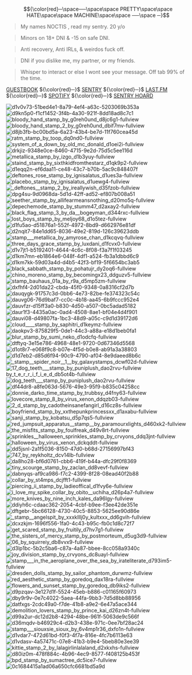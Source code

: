 $${\color{red}─\space──\space\space PRETTY\space\space HATE\space\space MACHINE\space\space ──\space ─}$$

> My names NOCTIS , read my sentry. 20 y/o

> 	Minors on 18+ DNI & -15 on safe DNI.

> Anti recovery, Anti IRLs, & weirdos fuck off.

> 	DNI if you dislike me, my partner, or my friends. 

> Whisper to interact or else I wont see your message. Off tab 99% of the time.


   [GUESTBOOK](https://deft0nes.123guestbook.com/) ${\color{red}─}$ [SENTRY](https://sntry.cc/@willgraham) ${\color{red}─}$ [LAST.FM](https://www.last.fm/user/cybpnk) ${\color{red}─}$ [SPOTIFY](https://open.spotify.com/user/tn772at7vmvojbim4ltard2yy?si=ea17f7a69ce94db5) ${\color{red}─}$ [SENTRY HOARD](https://sntry.cc/@myurls)

![d1v0v73-51bed4e1-8a79-4ef4-a63c-5203069b353a](https://github.com/xvnoctis/xvnoctis/assets/126313739/19ffa3af-1f28-4377-b188-0b6a33e6c727)
![d9kn5p0-f1cf1452-3f4b-4a30-921f-8dd18ad8c7c1](https://github.com/xvnoctis/xvnoctis/assets/126313739/54a21827-a262-41ab-8936-0586f5ef58e8)
![bloody_hand_stamp_by_g0reh0und_d8jc6g1-fullview](https://github.com/xvnoctis/xvnoctis/assets/126313739/e4aeae38-1d18-4728-b5b2-f23a7fa3417c)![bloody_hand_stamp_2_by_g0reh0und_dbif7mv-fullview](https://github.com/xvnoctis/xvnoctis/assets/126313739/6af994ce-2dfb-47ab-9448-e87b3e48ebae)![d8jb3fb-bc00bd5a-6a23-43b4-be7d-11f760cea45d](https://github.com/xvnoctis/xvnoctis/assets/126313739/e3ae32ca-6125-4ae8-80b9-f88a827c150b)
![ratm_stamp_by_toop_dq0nd0-fullview](https://github.com/xvnoctis/xvnoctis/assets/126313739/109c30a9-3728-48bf-b27c-c7e090012049)
![system_of_a_down_by_old_mc_donald_d1oei2i-fullview](https://github.com/xvnoctis/xvnoctis/assets/126313739/68948642-d471-4efe-8fb7-f322327d279f)
![drkjiz-9348e0ce-8460-4715-9e2d-75d5c5ee116d](https://github.com/xvnoctis/xvnoctis/assets/126313739/c619c534-4b41-4be3-b65f-12034ab7f28b)
![metallica_stamp_by_izgo_d1b3yuy-fullview](https://github.com/xvnoctis/xvnoctis/assets/126313739/6a68ceeb-62c8-4177-bada-a735d67bf70f)
![staind_stamp_by_sixthkidfromthestarz_d1qk9p2-fullview](https://github.com/xvnoctis/xvnoctis/assets/126313739/089ea180-9c6d-4029-baca-79d30b297373)
![d1eqq2n-ef6daa11-ce48-43c7-b70b-5ac9c848407f](https://github.com/xvnoctis/xvnoctis/assets/126313739/ff23e549-8556-4442-b10d-a88137c70911)
![deftones_rose_stamp_by_ignisalatus_d1ues3a-fullview](https://github.com/xvnoctis/xvnoctis/assets/126313739/09c69bed-e19f-4326-af9f-fce8c93ebe64)
![placebo_stamp_by_ignisalatus_d1uewg4-fullview](https://github.com/xvnoctis/xvnoctis/assets/126313739/ce746486-2bb1-4cc5-bfa4-07d9122e763b)
![_deftones__stamp_2_by_ireallywish_d35fzob-fullview](https://github.com/xvnoctis/xvnoctis/assets/126313739/069ba81f-9867-4e27-ad3f-c9615c121496)![dpg4su-9d0968da-5d1d-42ff-ad52-ef807b008a51](https://github.com/xvnoctis/xvnoctis/assets/126313739/c1b0eda6-882d-41fe-b0d8-dccbc77732d5)![seether_stamp_by_allifearmeansnothing_d20mo5q-fullview](https://github.com/xvnoctis/xvnoctis/assets/126313739/96201ad3-4097-41d5-bcaa-811e7cfd6120)![depechemode_stamp_by_stumm47_d2axay2-fullview](https://github.com/xvnoctis/xvnoctis/assets/126313739/122ff92b-6a78-4e4f-a94c-335045e10b90)
![black_flag_stamp_3_by_da__bogeyman_d344rxc-fullview](https://github.com/xvnoctis/xvnoctis/assets/126313739/5c2e665c-cccd-4eed-85ae-d4c87360f054)![lost_boys_stamp_by_meljoy68_d1o5tez-fullview](https://github.com/xvnoctis/xvnoctis/assets/126313739/a645ef16-1235-46d6-a6d3-36367d7779df)![d1fu5ao-d51876a1-552f-4972-8bd9-d662976e81df](https://github.com/xvnoctis/xvnoctis/assets/126313739/166cb984-3b09-43f8-b348-6d374ede46c4)![d2nqit7-84e1dd65-8036-49e2-819d-126c39623ddb](https://github.com/xvnoctis/xvnoctis/assets/126313739/78493b3f-4145-4060-bc83-0c79bc5123f3)![stamp___metallica_by_amyrose_chan_d1kcqvq-fullview](https://github.com/xvnoctis/xvnoctis/assets/126313739/45b3d8a6-c0e9-49fe-9577-3957e37cf7ab)
![three_days_grace_stamp_by_luxdani_d1fcvx0-fullview](https://github.com/xvnoctis/xvnoctis/assets/126313739/fba27f07-4a76-4e8f-9b25-77610a008e13)![d1v7jt1-b5192401-4644-4c6c-8f08-f3a7f1f03245](https://github.com/xvnoctis/xvnoctis/assets/126313739/ae11f04d-85e0-48bf-899b-403f76bb8bfd)![d1km7mn-eb1864e6-048f-4df1-a524-fb3a1dbbd6c9](https://github.com/xvnoctis/xvnoctis/assets/126313739/08ba7624-f980-4a21-a201-11381d42bc0a)![d1km7kk-59d03a4d-d4b5-42f3-bf19-5f6654bc3ab5](https://github.com/xvnoctis/xvnoctis/assets/126313739/64fafaf7-c402-4a85-9aa3-fe030647b311)![black_sabbath_stamp_by_pohatujr_dy2oq6-fullview](https://github.com/xvnoctis/xvnoctis/assets/126313739/b6031473-39a9-41a0-8e6e-6070d66eb415)![chino_moreno_stamp_by_becomingx23_ddguzv5-fullview](https://github.com/xvnoctis/xvnoctis/assets/126313739/0b8a5298-1d2d-49d2-bb55-b0dbec0c1e7a)![stamp_bauhaus_01a_by_r9a_d5mp5zm-fullview](https://github.com/xvnoctis/xvnoctis/assets/126313739/f03c7058-906c-437b-9a9c-230aa8f8c0c7)![dxfhf4-2d01da22-cbda-45f0-9348-0a8316cf2d7b](https://github.com/xvnoctis/xvnoctis/assets/126313739/5250f930-5e22-49b0-83d9-ece34e286ffe)![dauqygk-91757c3d-0bb6-4e73-82be-fe374323c54c](https://github.com/xvnoctis/xvnoctis/assets/126313739/21c570b7-e641-4046-b68e-419a76f43b4b)![dauvg06-76d9baf7-cc0c-4b18-aa45-6b9fccc952e4](https://github.com/xvnoctis/xvnoctis/assets/126313739/fd3fc0fb-1492-4cb3-b931-eb150488ce72)![dauvfzr-d15ff3a0-b830-4d50-a507-0bc5adad5182](https://github.com/xvnoctis/xvnoctis/assets/126313739/06add78d-9662-422f-98c3-2767d24794f4)![daur1f3-4435a0ac-0ad4-4508-8ae1-bf04e4d4f901](https://github.com/xvnoctis/xvnoctis/assets/126313739/6669bf76-3d29-4c11-9d68-9832fa72f32b)![dauvi08-d49807fa-1bc3-48d9-a05c-c9d1d39172d6](https://github.com/xvnoctis/xvnoctis/assets/126313739/8fcf8c24-d572-4088-b0d2-c5a496e957ff)
![cloud____stamp_by_saphitri_d1keymz-fullview](https://github.com/xvnoctis/xvnoctis/assets/126313739/31658a8a-7b0c-4e5f-bc70-026460478139)
![daokpv3-875829f5-0de1-44c3-a88a-e18d1beb0fa1](https://github.com/xvnoctis/xvnoctis/assets/126313739/84ed3b74-5367-408c-84b7-40fa66dd2e48)![blur_stamp_by_sumi_neko_d1odcfq-fullview](https://github.com/xvnoctis/xvnoctis/assets/126313739/73c4f1c6-6f98-4407-bf5e-000938c9e202)![dtftyq-3e15e786-4968-48e1-9720-0d67346d5568](https://github.com/xvnoctis/xvnoctis/assets/126313739/d05a286b-6c04-401e-83d5-54807ab6be3b)![d1ot8r7-e068f9c8-b07e-4f5d-b0e8-ab91a3a38803](https://github.com/xvnoctis/xvnoctis/assets/126313739/4427660f-e03c-4f4f-9359-3105a97a0c44)![d1d7eb2-d85d6f94-90c9-4790-af04-8e9daeed8b6c](https://github.com/xvnoctis/xvnoctis/assets/126313739/6560c195-a7d0-45af-aa5b-15f555079a28)![_stamp__spider_noir__1__by_galaxystamps_dcwf02d-fullview](https://github.com/xvnoctis/xvnoctis/assets/126313739/b9404f19-69ff-41e6-9839-b366fefa2bfa)![17_![dog_teeth___stamp_by_puniplush_dao2rvu-fullview](https://github.com/xvnoctis/xvnoctis/assets/126313739/61c7d8b9-f193-42a1-b57a-256e81ccae6f)
by_t_e_r_r_i_f_i_e_d_db5ot4b-fullview](https://github.com/xvnoctis/xvnoctis/assets/126313739/c8f23857-c70c-41c9-8492-35be3e370838)![dog_teeth___stamp_by_puniplush_dao2rvu-fullview](https://github.com/xvnoctis/xvnoctis/assets/126313739/3592774d-b72c-4ccc-ac00-55d06478eaba)![df44dr8-a8fe063d-5676-49e3-95f9-b835c04258cc](https://github.com/xvnoctis/xvnoctis/assets/126313739/cf1535e3-06b2-4b0b-b0d7-aebab6b10c0e)![donnie_darko_time_stamp_by_trubbsy_d4fny63-fullview](https://github.com/xvnoctis/xvnoctis/assets/126313739/d2430da3-5eda-49c7-92fc-cf4186c43115)![lovecore_stamp_8_by_virus_xenon_ddqzb03-fullview](https://github.com/xvnoctis/xvnoctis/assets/126313739/60e6369c-125a-4af6-a621-306cd0210cc3)![2_d_stamp_by_cadotheinsanefangirl_d16cz8s-fullview](https://github.com/xvnoctis/xvnoctis/assets/126313739/0c24bd76-66e6-4e14-9017-8f4f94a66d40)![boyfriend_stamp_by_xxthepunkprincessxx_d1axabu-fullview](https://github.com/xvnoctis/xvnoctis/assets/126313739/a691ed7b-251c-480f-9d2c-dce58511ae34)![sanji_stamp_by_kobatsu_d5p7qs5-fullview](https://github.com/xvnoctis/xvnoctis/assets/126313739/7ad08a9b-3a35-4282-adbf-ef68179cdad2)![red_jumpsuit_apparatus__stamp__by_paramourxlights_d460xk2-fullview](https://github.com/xvnoctis/xvnoctis/assets/126313739/e37b309d-4ea1-4be6-95ac-071173e15746)![the_misfits_stamp_by_foulfreak_d49v8rt-fullview](https://github.com/xvnoctis/xvnoctis/assets/126313739/55988ef9-453e-4e56-af2c-be1f82199240)![sprinkles__halloween_sprinkles_stamp_by_crvyons_ddq3jnt-fullview](https://github.com/xvnoctis/xvnoctis/assets/126313739/f3bcd695-4710-425e-a585-deb6d26bc1fc)![halloween_by_virus_xenon_dckqddt-fullview](https://github.com/xvnoctis/xvnoctis/assets/126313739/069901d9-154c-4241-8b77-4e4c1d39e604)![dd5jsnl-2a1f5036-8150-47d0-b68d-27156997bf43](https://github.com/xvnoctis/xvnoctis/assets/126313739/805b5555-374f-44d5-9a20-797cf9ecfe7d)![747_by_reykholtz_dcv14lb-fullview](https://github.com/xvnoctis/xvnoctis/assets/126313739/7fcd128b-2eeb-4f8f-a864-625bf416364e)![da8ho28-bf6d0761-cbb6-419f-b44a-dfc29f0f8369](https://github.com/xvnoctis/xvnoctis/assets/126313739/4cce1dbc-bac1-4fdb-908e-b0669d44bc79)![tiny_scourge_stamp_by_zaclan_dd8vevf-fullview](https://github.com/xvnoctis/xvnoctis/assets/126313739/71a1e5b1-e38b-4400-a058-b96d106311cb)![dabnyqs-af9ca986-f7c2-4399-8f28-08ead40f2b88](https://github.com/xvnoctis/xvnoctis/assets/126313739/fdb803d1-98e1-4944-9bc0-59cef3ee00df)![collar_by_st4mps_dcjfft1-fullview](https://github.com/xvnoctis/xvnoctis/assets/126313739/5cb355c9-f441-4ea4-8bbf-209a5a576215)![piercing_ii_stamp_by_ladieoffical_d1fvy6e-fullview](https://github.com/xvnoctis/xvnoctis/assets/126313739/88fe7d45-9d44-4847-a56c-bc955310fa16)![i_love_my_spike_collar_by_obito__uchiha_d26p4a7-fullview](https://github.com/xvnoctis/xvnoctis/assets/126313739/67e8c8f7-2acd-462d-ad63-4e6a3157e589)![more_knives_by_nine_inch_kales_da96lgy-fullview](https://github.com/xvnoctis/xvnoctis/assets/126313739/4d357f35-88f2-432d-b750-d6c1f67eda80)![ddiyh6c-cdaac362-2054-4cbf-b9ee-f3ee42de351e](https://github.com/xvnoctis/xvnoctis/assets/126313739/5bc99b75-354e-49b6-8ec7-9efe802ae67f)![dftgebr-5bc66128-4730-40c5-8853-5625ee90d86e](https://github.com/xvnoctis/xvnoctis/assets/126313739/8c5b28ed-169c-4a62-9be1-22d3bd2df37f)![_stamp__angelspit_by_xxxklllj0y_kultxxx_dd6gvih-fullview](https://github.com/xvnoctis/xvnoctis/assets/126313739/fadf90b3-ea43-4d19-a5d6-973fff078d24)![dcxzkjm-1696f556-1fa0-4c43-b95c-fb0c1d8c72f7](https://github.com/xvnoctis/xvnoctis/assets/126313739/9f9d2e5e-96a5-4def-aa8d-6e7293da4a80)![get_scared_stamp_by_fruitily_d7hv7g1-fullview](https://github.com/xvnoctis/xvnoctis/assets/126313739/fa0efbd8-79cb-4848-8ca0-efdd89ae01a0)![the_sisters_of_mercy_stamp_by_postmorteum_d5ug3d9-fullview](https://github.com/xvnoctis/xvnoctis/assets/126313739/7f22e4d7-6efa-4c45-8c7d-c4805a584e65)![06_by_squirreiy_db8vvx9-fullview](https://github.com/xvnoctis/xvnoctis/assets/126313739/89b80ab0-eac5-4bb9-8d35-2ac4c4153c4a)![d3lp1bc-5b2c5ba6-c87a-4a87-bbee-8cc058a9340c](https://github.com/xvnoctis/xvnoctis/assets/126313739/f59cf4db-d3eb-4b2a-99f2-6895e9db2515)![joy_division_stamp_by_crvyons_dc8uayl-fullview](https://github.com/xvnoctis/xvnoctis/assets/126313739/0d0fdd29-ccb3-418b-bae6-a1ce4562396f)![stamp___in_the_aeroplane_over_the_sea_by_irateliterate_d793im5-fullview](https://github.com/xvnoctis/xvnoctis/assets/126313739/5bc86303-ce60-496f-ad33-c09f06f5972a)![dresden_dolls_stamp_by_sailor_phantom_durwmz-fullview](https://github.com/xvnoctis/xvnoctis/assets/126313739/d2b8e565-847b-48e5-a27a-e6bc1c810e2d)![red_aesthetic_stamp_by_goredoq_dax18ra-fullview](https://github.com/xvnoctis/xvnoctis/assets/126313739/93952ec4-6386-4df4-b84d-e2d3a235feed)![flowers_and_sunset_stamp_by_goredoq_db9iks2-fullview](https://github.com/xvnoctis/xvnoctis/assets/126313739/e4a761d8-314a-45e2-9d84-59acb51efd28)![d9pzqav-3e127d1f-5524-45eb-b886-c01165f60973](https://github.com/xvnoctis/xvnoctis/assets/126313739/ae37aea5-477f-4dbf-8d38-27cdb19a409f)![dby9r9v-0e7c4022-5aea-44fa-9bb3-7d5d8bb88956](https://github.com/xvnoctis/xvnoctis/assets/126313739/59d61eb2-fe35-4819-87c6-6a0e63344312)![datfxgs-2cdc49a0-f7de-41b8-a9e2-6e47a5ace344](https://github.com/xvnoctis/xvnoctis/assets/126313739/7aeb9bdc-d6e6-4365-a183-585ad5b51146)![demolition_lovers_stamp_by_prince_kai_d26zn4t-fullview](https://github.com/xvnoctis/xvnoctis/assets/126313739/fb64cc05-62be-4453-865f-8c9a1489832c)![d99a2ur-dc12d2b8-4294-48be-961f-5063de9c566f](https://github.com/xvnoctis/xvnoctis/assets/126313739/8f865a33-950b-4aa2-a7db-c3155f544111)![d36mqdv-b46929c4-d2b3-438e-971c-0ee7bf28ac24](https://github.com/xvnoctis/xvnoctis/assets/126313739/d1c1bd31-4c53-401d-86a1-da4914e32469)![stamp___siouxsie_sioux_by_6v4mp1r36_dxfo1n-fullview](https://github.com/xvnoctis/xvnoctis/assets/126313739/9133773a-8426-4743-a9a0-7fc601377e17)![d1vdar7-472d61bd-f0f3-4f7a-816e-4fc7b6113e63](https://github.com/xvnoctis/xvnoctis/assets/126313739/4fd097eb-a81e-4845-8df6-757548c7b524)![d1vdasv-4a57471c-07e8-41b3-b9e4-5beb80e3ee39](https://github.com/xvnoctis/xvnoctis/assets/126313739/f510c1ed-a9b1-494b-b029-3539e610648c)![kittie_stamp_2_by_lalagirlinlalaland_d2xkxhs-fullview](https://github.com/xvnoctis/xvnoctis/assets/126313739/d9d1c058-c95f-476e-8466-23733c6b53cc)![d80iz0m-478f884c-4b96-4ec9-8577-f408125b453f](https://github.com/xvnoctis/xvnoctis/assets/126313739/a6c593c2-d8f1-443d-80c8-f6b54d8e9409)![bpd_stamp_by_sumactree_dc5ice7-fullview](https://github.com/xvnoctis/xvnoctis/assets/126313739/b26c23d1-6c74-4050-9e30-1376b64b352a)
![0c1684415a1ad06a650cfc6681bd5a9d](https://github.com/xvnoctis/xvnoctis/assets/126313739/51848650-a749-4432-a0e3-aab42942df41)


































































